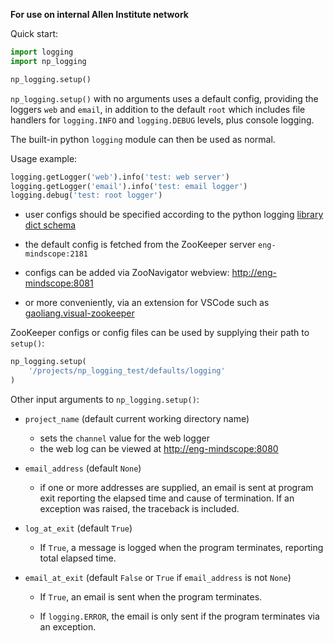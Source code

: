 **For use on internal Allen Institute network**

Quick start:
```python
import logging
import np_logging

np_logging.setup()
```

`np_logging.setup()` with no arguments uses a default config, providing the loggers `web` and `email`, in addition to the default
`root` which includes file handlers for `logging.INFO` and `logging.DEBUG`  levels, plus
console logging. 

The built-in python `logging` module can then be used as normal.

Usage example:
```python
logging.getLogger('web').info('test: web server')
logging.getLogger('email').info('test: email logger')
logging.debug('test: root logger')
```

- user configs should be specified according to the python logging [library dict schema](https://docs.python.org/3/library/logging.config.html#logging-config-dictschema)

- the default config is fetched from the
ZooKeeper server `eng-mindscope:2181`
- configs can be added via ZooNavigator webview:
  [http://eng-mindscope:8081](http://eng-mindscope:8081)
- or more conveniently, via an extension for VSCode such as [gaoliang.visual-zookeeper](https://marketplace.visualstudio.com/items?itemName=gaoliang.visual-zookeeper)

ZooKeeper configs or config files can be used by supplying their path to `setup()`:
```python
np_logging.setup(
    '/projects/np_logging_test/defaults/logging'
)
```


Other input arguments to `np_logging.setup()`:

- `project_name` (default current working directory name) 
  
    - sets the `channel` value for the web logger
    - the web log can be viewed at [http://eng-mindscope:8080](http://eng-mindscope:8080)

- `email_address` (default `None`)
      
    - if one or more addresses are supplied, an email is sent at program exit reporting the
      elapsed time and cause of termination. If an exception was raised, the
      traceback is included.

- `log_at_exit` (default `True`)

    - If `True`, a message is logged when the program terminates, reporting total
      elapsed time.

- `email_at_exit` (default `False` or `True` if `email_address` is not `None`)

    - If `True`, an email is sent when the program terminates.
      
    - If `logging.ERROR`, the email is only sent if the program terminates via an exception.

